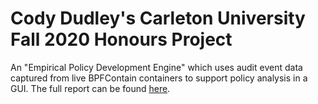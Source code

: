 # Cody Dudley's Carleton University Fall 2020 Honours Project
An "Empirical Policy Development Engine" which uses audit event data captured from live BPFContain containers to support policy analysis in a GUI.
The full report can be found [here](report/BPFContain%20Empirical%20Policy%20Development%20Dashboard%20Honours%20Project%20Report.pdf).